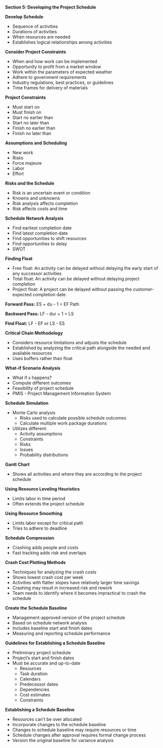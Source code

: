 **Section 5: Developing the Project Schedule**

**Develop Schedule**

- Sequence of activities
- Durations of activities
- When resources are needed
- Establishes logical relationships among activities

**Consider Project Constraints**

- When and how work can be implemented
- Opportunity to profit from a market window
- Work within the parameters of expected weather
- Adhere to government requirements
- Industry regulations, best practices, or guidelines
- Time frames for delivery of materials

**Project Constraints**

- Must start on
- Must finish on
- Start no earlier than
- Start no later than
- Finish no earlier than
- Finish no later than

**Assumptions and Scheduling**

- New work
- Risks
- Force majeure
- Labor
- Effort

**Risks and the Schedule**

- Risk is an uncertain event or condition
- Knowns and unknowns
- Risk analysis affects completion
- Risk affects costs and time




**Schedule Network Analysis**

- Find earliest completion date
- Find latest completion date
- Find opportunities to shift resources
- Find opportunities to delay
- SWOT

**Finding Float**

- Free float: An activity can be delayed without delaying the early start of any successor activities
- Total float: An activity can be delayed without delaying project completion
- Project float: A project can be delayed without passing the customer-expected completion date.

**Forward Pass:** ES + du - 1 = EF Path

**Backward Pass:** LF - dur + 1 = LS

**Find Float:** LF - EF or LS - ES

**Critical Chain Methodology**

- Considers resource limitations and adjusts the schedule
- Established by analyzing the critical path alongside the needed and available resources
- Uses buffers rather than float

**What-if Scenario Analysis**

- What if x happens?
- Compute different outcomes
- Feasibility of project schedule
- PMIS - Project Management Information System









**Schedule Simulation**

- Monte Carlo analysis
  - Risks used to calculate possible schedule outcomes
  - Calculate multiple work package durations
- Utilizes different:
  - Activity assumptions
  - Constraints
  - Risks
  - Issues
  - Probability distributions

**Gantt Chart**

- Shows all activities and where they are according to the project schedule

**Using Resource Leveling Heuristics**

- Limits labor in time period
- Often extends the project schedule

**Using Resource Smoothing**

- Limits labor except for critical path
- Tries to adhere to deadline

**Schedule Compression**

- Crashing adds people and costs
- Fast tracking adds risk and overlaps

**Crash Cost Plotting Methods**

- Techniques for analyzing the crash costs
- Shows lowest crash cost per week
- Activities with flatter slopes have relatively larger time savings
- Crashing may result in increased risk and rework
- Team needs to identify where it becomes impractical to crash the schedule

**Create the Schedule Baseline**

- Management-approved version of the project schedule
- Based on schedule network analysis
- Includes baseline start and finish dates
- Measuring and reporting schedule performance


**Guidelines for Establishing a Schedule Baseline**

- Preliminary project schedule
- Project’s start and finish dates
- Must be accurate and up-to-date
  - Resources
  - Task duration
  - Calendars
  - Predecessor dates
  - Dependencies
  - Cost estimates
  - Constraints

**Establishing a Schedule Baseline**

- Resources can’t be over allocated
- Incorporate changes to the schedule baseline
- Changes to schedule baseline may require resources or time
- Schedule changes after approval requires formal change process
- Version the original baseline for variance analysis